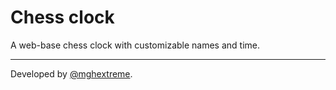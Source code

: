 # Chess clock

A web-base chess clock with customizable names and time.

-----

Developed by [@mghextreme](https://github.com/mghextreme).